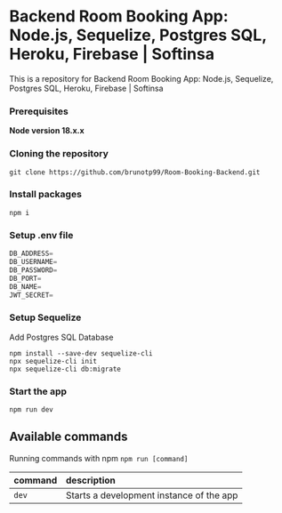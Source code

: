 # Backend Room Booking App: Node.js, Sequelize, Postgres SQL, Heroku, Firebase | Softinsa

This is a repository for Backend Room Booking App: Node.js, Sequelize, Postgres SQL, Heroku, Firebase | Softinsa

### Prerequisites

**Node version 18.x.x**

### Cloning the repository

```shell
git clone https://github.com/brunotp99/Room-Booking-Backend.git
```

### Install packages

```shell
npm i
```

### Setup .env file


```js
DB_ADDRESS=
DB_USERNAME=
DB_PASSWORD=
DB_PORT=
DB_NAME=
JWT_SECRET=
```

### Setup Sequelize

Add Postgres SQL Database

```shell
npm install --save-dev sequelize-cli
npx sequelize-cli init
npx sequelize-cli db:migrate

```

### Start the app

```shell
npm run dev
```

## Available commands

Running commands with npm `npm run [command]`

| command         | description                              |
| :-------------- | :--------------------------------------- |
| `dev`           | Starts a development instance of the app |
